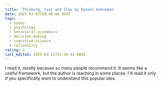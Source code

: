 ```yaml
---
title: 'Thinking, Fast and Slow by Daniel Kahneman'
date: 2025-03-07T00:00:00.000Z
tags:
  - books
  - psychology
  - behavioral-economics
  - decision-making
  - cognitive-science
  - rationality
rating: 3
last_edited: 2025-03-11T23:58:44.000Z
---
```

I read it, mostly because so many people recommend it. It seems like a useful framework, but the author is reaching in some places. I'd read it only if you specifically want to understand this popular idea.
